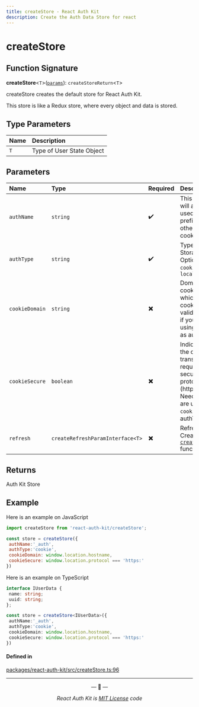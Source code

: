 ```yaml
---
title: createStore - React Auth Kit
description: Create the Auth Data Store for react
---
```


# createStore

<div data-ea-publisher="authkitarkadipme" data-ea-type="text" id="ref_createStore"></div>

## Function Signature

**createStore**<`T`\>([`params`](#parameters)): `createStoreReturn`<`T`\>

createStore creates the default store for React Auth Kit.

This store is like a Redux store, where every object and data is stored.

## Type Parameters

| Name | Description |
| :------ | :------ |
| `T` | Type of User State Object |

## Parameters

| Name       | Type    | Required | Description |
| :--------- | :------ | :----- | :------ |
| `authName` | `string` | :heavy_check_mark: | This name will also be used as a prefix for all other cookies. |
| `authType` | `string` | :heavy_check_mark: | Type of the Storage. Options : `cookie` , `localstorage` |
| `cookieDomain` | `string` | :heavy_multiplication_x: | Domain of the cookie, for which the cookie is valid. Needed if you are using `cookie` as authType |
| `cookieSecure` | `boolean` | :heavy_multiplication_x: | Indicating if the cookie transmission requires a secure protocol (https). Needed if you are using `cookie` as authType |
| `refresh` | `createRefreshParamInterface<T>` | :heavy_multiplication_x: | Refresh API. Created using [`createRefresh`](./createRefresh.md) function. |

## Returns

Auth Kit Store

## Example

Here is an example on JavaScript

```jsx
import createStore from 'react-auth-kit/createStore';

const store = createStore({
 authName:'_auth',
 authType:'cookie',
 cookieDomain: window.location.hostname,
 cookieSecure: window.location.protocol === 'https:'
})
```

Here is an example on TypeScript

```ts
interface IUserData {
 name: string;
 uuid: string;
};

const store = createStore<IUserData>({
 authName:'_auth',
 authType:'cookie',
 cookieDomain: window.location.hostname,
 cookieSecure: window.location.protocol === 'https:'
})
```

#### Defined in

[packages/react-auth-kit/src/createStore.ts:96](https://github.com/react-auth-kit/react-auth-kit/blob/37dc30d4/packages/react-auth-kit/src/createStore.ts#L96)

---

<p align="center">&mdash; 🔑  &mdash;</p>
<p align="center"><i>React Auth Kit is <a href="https://github.com/react-auth-kit/react-auth-kit/blob/master/LICENSE">MIT License</a> code</i></p>
